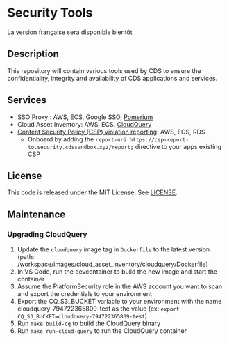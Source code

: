 # Security Tools
La version française sera disponible bientôt

## Description

This repository will contain various tools used by CDS to ensure the confidentiality, integrity and availability of CDS applications and services.

## Services

- SSO Proxy : AWS, ECS, Google SSO, [Pomerium](https://github.com/pomerium/pomerium)
- Cloud Asset Inventory: AWS, ECS, [CloudQuery](https://www.cloudquery.io/docs)
- [Content Security Policy (CSP) violation reporting](https://csp-reports.security.cdssandbox.xyz/): AWS, ECS, RDS
   - Onboard by adding the `report-uri https://csp-report-to.security.cdssandbox.xyz/report;` directive to your apps existing CSP

## License

This code is released under the MIT License. See [LICENSE](LICENSE).

## Maintenance

### Upgrading CloudQuery

1. Update the `cloudquery` image tag in `Dockerfile` to the latest version (path: /workspace/images/cloud_asset_inventory/cloudquery/Dockerfile)
2. In VS Code, run the devcontainer to build the new image and start the container
3. Assume the PlatformSecurity role in the AWS account you want to scan and export the credentials to your environment
4. Export the CQ_S3_BUCKET variable to your environment with the name cloudquery-794722365809-test as the value (ex: `export CQ_S3_BUCKET=cloudquery-794722365809-test`)
4. Run `make build-cq` to build the CloudQuery binary
5. Run `make run-cloud-query` to run the CloudQuery container

